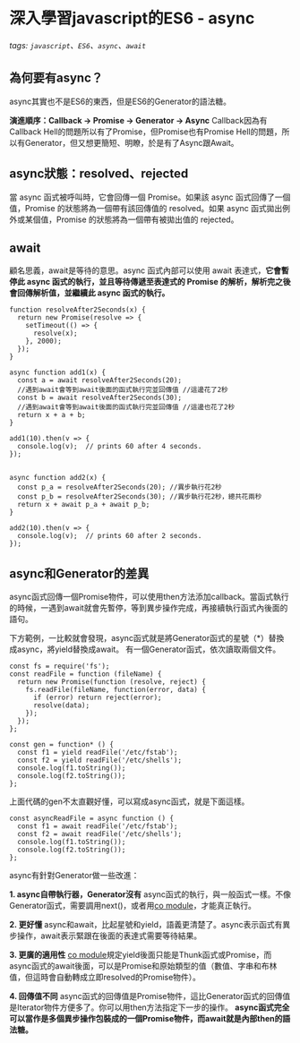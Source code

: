 # 深入學習javascript的ES6 - async
###### tags: `javascript`、`ES6`、`async`、`await`
## 為何要有async？
async其實也不是ES6的東西，但是ES6的Generator的語法糖。

**演進順序：Callback → Promise  → Generator  → Async**
Callback因為有Callback Hell的問題所以有了Promise，但Promise也有Promise Hell的問題，所以有Generator，但又想更簡短、明瞭，於是有了Async跟Await。

## async狀態：resolved、rejected
當 async 函式被呼叫時，它會回傳一個 Promise。如果該 async 函式回傳了一個值，Promise 的狀態將為一個帶有該回傳值的 resolved。如果 async 函式拋出例外或某個值，Promise 的狀態將為一個帶有被拋出值的 rejected。

## await
顧名思義，await是等待的意思。async 函式內部可以使用 await 表達式，**它會暫停此 async 函式的執行，並且等待傳遞至表達式的 Promise 的解析，解析完之後會回傳解析值，並繼續此 async 函式的執行。**
```javascript=
function resolveAfter2Seconds(x) {
  return new Promise(resolve => {
    setTimeout(() => {
      resolve(x);
    }, 2000);
  });
}

async function add1(x) {
  const a = await resolveAfter2Seconds(20); 
  //遇到await會等到await後面的函式執行完並回傳值 //這邊花了2秒
  const b = await resolveAfter2Seconds(30);
  //遇到await會等到await後面的函式執行完並回傳值 //這邊也花了2秒
  return x + a + b;
}

add1(10).then(v => {
  console.log(v);  // prints 60 after 4 seconds.
});


async function add2(x) {
  const p_a = resolveAfter2Seconds(20); //異步執行花2秒
  const p_b = resolveAfter2Seconds(30); //異步執行花2秒，總共花兩秒
  return x + await p_a + await p_b;
}

add2(10).then(v => {
  console.log(v);  // prints 60 after 2 seconds.
});
```

## async和Generator的差異
async函式回傳一個Promise物件，可以使用then方法添加callback。當函式執行的時候，一遇到await就會先暫停，等到異步操作完成，再接續執行函式內後面的語句。

下方範例，一比較就會發現，async函式就是將Generator函式的星號（*）替換成async，將yield替換成await。
有一個Generator函式，依次讀取兩個文件。
```javascript=
const fs = require('fs');
const readFile = function (fileName) {
  return new Promise(function (resolve, reject) {
    fs.readFile(fileName, function(error, data) {
      if (error) return reject(error);
      resolve(data);
    });
  });
};

const gen = function* () {
  const f1 = yield readFile('/etc/fstab');
  const f2 = yield readFile('/etc/shells');
  console.log(f1.toString());
  console.log(f2.toString());
};
```
上面代碼的gen不太直觀好懂，可以寫成async函式，就是下面這樣。

```javascript=
const asyncReadFile = async function () {
  const f1 = await readFile('/etc/fstab');
  const f2 = await readFile('/etc/shells');
  console.log(f1.toString());
  console.log(f2.toString());
};
```

async有針對Generator做一些改進：

**1. async自帶執行器，Generator沒有**
async函式的執行，與一般函式一樣。不像Generator函式，需要調用next()，或者用[co module](https://www.npmjs.com/package/co)，才能真正執行。

**2. 更好懂**
async和await，比起星號和yield，語義更清楚了。async表示函式有異步操作，await表示緊跟在後面的表達式需要等待結果。

**3. 更廣的適用性**
[co module](https://www.npmjs.com/package/co)規定yield後面只能是Thunk函式或Promise，而async函式的await後面，可以是Promise和原始類型的值（數值、字串和布林值，但這時會自動轉成立即resolved的Promise物件）。

**4. 回傳值不同**
async函式的回傳值是Promise物件，這比Generator函式的回傳值是Iterator物件方便多了。你可以用then方法指定下一步的操作。
**async函式完全可以當作是多個異步操作包裝成的一個Promise物件，而await就是內部then的語法糖。**

